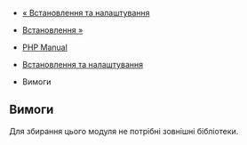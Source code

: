 - [« Встановлення та налаштування](shmop.setup.md)
- [Встановлення »](shmop.installation.md)

- [PHP Manual](index.md)
- [Встановлення та налаштування](shmop.setup.md)
- Вимоги

## Вимоги

Для збирання цього модуля не потрібні зовнішні бібліотеки.
